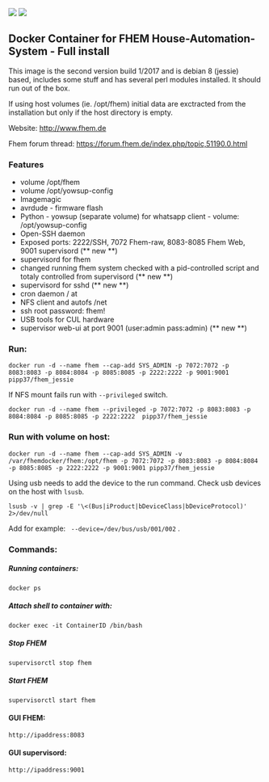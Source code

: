 [![](https://images.microbadger.com/badges/image/pipp37/fhem_jessie.svg)](https://microbadger.com/images/pipp37/fhem_jessie "Get your own image badge on microbadger.com")
[![](https://images.microbadger.com/badges/version/pipp37/fhem_jessie.svg)](https://microbadger.com/images/pipp37/fhem_jessie "Get your own version badge on microbadger.com")

## Docker Container for FHEM House-Automation-System - Full install
This image is the second version build 1/2017 and is debian 8 (jessie) based, includes some stuff and has several perl modules installed. It should run out of the box.

If using host volumes (ie. /opt/fhem) initial data are exctracted from the installation but only if the host directory is empty.

Website: http://www.fhem.de

Fhem forum thread: https://forum.fhem.de/index.php/topic,51190.0.html

### Features
* volume /opt/fhem
* volume /opt/yowsup-config
* Imagemagic
* avrdude - firmware flash
* Python - yowsup (separate volume) for whatsapp client - volume: /opt/yowsup-config
* Open-SSH daemon
* Exposed ports: 2222/SSH, 7072 Fhem-raw, 8083-8085 Fhem Web, 9001 supervisord (** new **)
* supervisord for fhem
* changed running fhem system checked with a pid-controlled script and totaly controlled from supervisord (** new **)
* supervisord for sshd (** new **) 
* cron daemon / at
* NFS client and autofs /net
* ssh root password: fhem!
* USB tools for CUL hardware
* supervisor web-ui at port 9001 (user:admin pass:admin) (** new **)

### Run:
    docker run -d --name fhem --cap-add SYS_ADMIN -p 7072:7072 -p 8083:8083 -p 8084:8084 -p 8085:8085 -p 2222:2222 -p 9001:9001 pipp37/fhem_jessie
   
If NFS mount fails run with `--privileged` switch.

    docker run -d --name fhem --privileged -p 7072:7072 -p 8083:8083 -p 8084:8084 -p 8085:8085 -p 2222:2222  pipp37/fhem_jessie

### Run with volume on host:

    docker run -d --name fhem --cap-add SYS_ADMIN -v /var/fhemdocker/fhem:/opt/fhem -p 7072:7072 -p 8083:8083 -p 8084:8084 -p 8085:8085 -p 2222:2222 -p 9001:9001 pipp37/fhem_jessie


Using  usb  needs to add the device to the run command.  Check usb devices on the host with ` lsusb `.

` lsusb -v | grep -E '\<(Bus|iProduct|bDeviceClass|bDeviceProtocol)' 2>/dev/null `

Add for example: `  --device=/dev/bus/usb/001/002 ` .


### Commands:
##### Running containers:
    docker ps
##### Attach shell to container with:
    docker exec -it ContainerID /bin/bash
##### Stop FHEM    
    supervisorctl stop fhem
##### Start FHEM 
    supervisorctl start fhem
    
#### GUI FHEM:
    http://ipaddress:8083

#### GUI supervisord:
    http://ipaddress:9001


 
